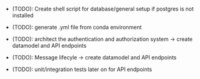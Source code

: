 - (TODO): Create shell script for database/general setup if postgres is not installed
- (TODO): generate .yml file from conda environment

- (TODO): architect the authentication and authorization system -> create datamodel and API endpoints
- (TODO): Message lifecyle -> create datamodel and API endpoints


- (TODO): unit/integration tests later on for API endpoints



